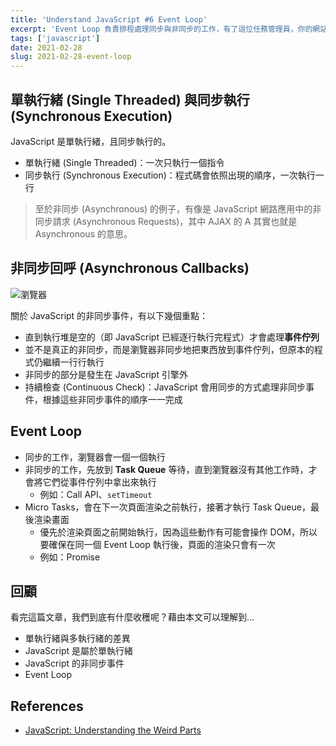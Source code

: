```yaml
---
title: 'Understand JavaScript #6 Event Loop'
excerpt: 'Event Loop 負責排程處理同步與非同步的工作，有了這位任務管理員，你的網站才不會卡卡的喔。'
tags: ['javascript']
date: 2021-02-28
slug: 2021-02-28-event-loop
---
```


## 單執行緒 (Single Threaded) 與同步執行 (Synchronous Execution)

JavaScript 是單執行緒，且同步執行的。

- 單執行緒 (Single Threaded)：一次只執行一個指令
- 同步執行 (Synchronous Execution)：程式碼會依照出現的順序，一次執行一行

> 至於非同步 (Asynchronous) 的例子，有像是 JavaScript 網路應用中的非同步請求 (Asynchronous Requests)，其中 AJAX 的 A 其實也就是 Asynchronous 的意思。

## 非同步回呼 (Asynchronous Callbacks)

![瀏覽器](https://i.imgur.com/YGE52Jd.png)

關於 JavaScript 的非同步事件，有以下幾個重點：

- 直到執行堆是空的（即 JavaScript 已經逐行執行完程式）才會處理**事件佇列**
- 並不是真正的非同步，而是瀏覽器非同步地把東西放到事件佇列，但原本的程式仍繼續一行行執行
- 非同步的部分是發生在 JavaScript 引擎外
- 持續檢查 (Continuous Check)：JavaScript 會用同步的方式處理非同步事件，根據這些非同步事件的順序一一完成

## Event Loop

- 同步的工作，瀏覽器會一個一個執行
- 非同步的工作，先放到 **Task Queue** 等待，直到瀏覽器沒有其他工作時，才會將它們從事件佇列中拿出來執行
  - 例如：Call API、`setTimeout`
- Micro Tasks，會在下一次頁面渲染之前執行，接著才執行 Task Queue，最後渲染畫面
  - 優先於渲染頁面之前開始執行，因為這些動作有可能會操作 DOM，所以要確保在同一個 Event Loop 執行後，頁面的渲染只會有一次
  - 例如：Promise

## 回顧

看完這篇文章，我們到底有什麼收穫呢？藉由本文可以理解到…

- 單執行緒與多執行緒的差異
- JavaScript 是屬於單執行緒
- JavaScript 的非同步事件
- Event Loop

## References

- [JavaScript: Understanding the Weird Parts](https://www.udemy.com/course/understand-javascript/)
